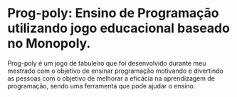 # Prog-poly: Ensino de Programação utilizando jogo educacional baseado no Monopoly.

Prog-poly é um jogo de tabuleiro que foi desenvolvido durante meu mestrado com o objetivo de ensinar programação motivando e divertindo as pessoas com o objetivo de melhorar a eficácia na aprendizagem de programação, sendo uma ferramenta que pode ajudar o ensino.
